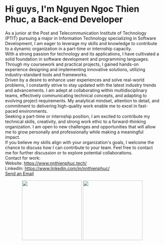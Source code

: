 <div class="personal">
<h1>Hi guys, I'm Nguyen Ngoc Thien Phuc, a Back-end Developer</h3>
<p>As a junior at the Post and Telecommunication Institute of Technology (PTIT) pursuing a major in Information Technology specializing in Software Development, I am eager to leverage my skills and knowledge to contribute to a dynamic organization in a part-time or internship capacity.
<br>
With a strong passion for technology and its applications, I have cultivated a solid foundation in software development and programming languages. Through my coursework and practical projects, I gained hands-on experience designing and implementing innovative solutions, utilizing industry-standard tools and frameworks.
<br>
Driven by a desire to enhance user experiences and solve real-world problems, I constantly strive to stay updated with the latest industry trends and advancements. I am adept at collaborating within multidisciplinary teams, effectively communicating technical concepts, and adapting to evolving project requirements. My analytical mindset, attention to detail, and commitment to delivering high-quality work enable me to excel in fast-paced environments.
<br>
Seeking a part-time or internship position, I am excited to contribute my technical skills, creativity, and strong work ethic to a forward-thinking organization. I am open to new challenges and opportunities that will allow me to grow personally and professionally while making a meaningful impact.
<br>
If you believe my skills align with your organization's goals, I welcome the chance to discuss how I can contribute to your team. Feel free to contact me for further discussion or to explore potential collaborations.
<br>
Contact for work:
<br>
Website: <a href="https://www.nnthienphuc.tech/">https://www.nnthienphuc.tech/</a>
<br>
LinkedIn: <a href="https://www.linkedin.com/in/nnthienphuc/">https://www.linkedin.com/in/nnthienphuc/</a>
<br>
<a href="mailto:nnthienphuc@gmail.com">Send an Email</a>
</p>

</div>
<div class ="github-repo" align="center" style="display: inline_block">
  <img height="195em" src="https://github-readme-stats.vercel.app/api?username=nnthienphuc&theme=dracula&show_icons=true&hide_border=false&count_private=true">
  <img height="195em" src="https://github-readme-stats.vercel.app/api/top-langs/?username=nnthienphuc&theme=dracula&show_icons=true&hide_border=false&layout=compact">
</div>

<!--
**nnthienphuc/nnthienphuc** is a ✨ _special_ ✨ repository because its `README.md` (this file) appears on your GitHub profile.

Here are some ideas to get you started:

- 🔭 I’m currently working on ...
- 🌱 I’m currently learning ...
- 👯 I’m looking to collaborate on ...
- 🤔 I’m looking for help with ...
- 💬 Ask me about ...
- 📫 How to reach me: ...
- 😄 Pronouns: ...
- ⚡ Fun fact: ...
-->
